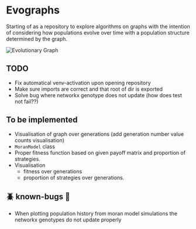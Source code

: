 # Evographs
Starting of as a repository to explore algorithms on graphs with the intention of considering how populations evolve over time with a population structure determined by the graph.

![Evolutionary Graph](https://user-images.githubusercontent.com/71151811/271765284-d7300f23-0707-46d5-8fe8-f2f0fe612066.png)

## TODO
* Fix automatical venv-activation upon opening repository
* Make sure imports are correct and that root of dir is exported
* Solve bug where networkx genotype does not update (how does test not fail??)


## To be implemented
* Visualisation of graph over generations (add generation number value counts visualisation)
* `MoranModel` class
* Proper fitness function based on given payoff matrix and proportion of strategies.
* Visualisation
    - fitness over generations
    - proportion of strategies over generations.

## :beetle: known-bugs :bug:
* When plotting population history from moran model simulations the networkx genotypes do not update properly